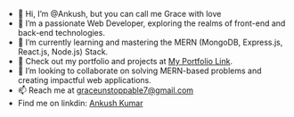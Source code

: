 - 👋 Hi, I’m @Ankush, but you can call me Grace with love
- 👀 I’m a passionate Web Developer, exploring the realms of front-end and back-end technologies.
- 🌱 I’m currently learning and mastering the MERN (MongoDB, Express.js, React.js, Node.js) Stack.
- 💼 Check out my portfolio and projects at [My Portfolio Link](https://63263795748e56241f18cf8b--zippy-kulfi-0bcb40.netlify.app/).
- 💞️ I’m looking to collaborate on solving MERN-based problems and creating impactful web applications.
- 📫 Reach me at graceunstoppable7@gmail.com
-  Find me on linkdin: [Ankush Kumar](www.linkedin.com/in/grace777)
